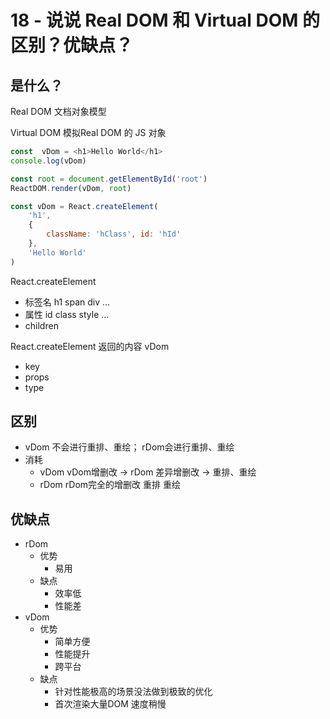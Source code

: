 # 18 - 说说 Real DOM 和 Virtual DOM 的区别？优缺点？

## 是什么？

Real DOM 文档对象模型

Virtual DOM 模拟Real DOM 的 JS 对象

```javascript
const  vDom = <h1>Hello World</h1>
console.log(vDom)

const root = document.getElementById('root')
ReactDOM.render(vDom, root)
```

```javascript
const vDom = React.createElement(
    'h1',
    {
        className: 'hClass', id: 'hId'
    },
    'Hello World'
)
```

React.createElement

- 标签名 h1 span div ...
- 属性 id class style ...
- children

React.createElement  返回的内容 vDom

- key
- props
- type


## 区别

- vDom 不会进行重排、重绘； rDom会进行重排、重绘
- 消耗
  - vDom vDom增删改 -> rDom 差异增删改 -> 重排、重绘
  - rDom rDom完全的增删改 重排 重绘

## 优缺点

- rDom
  - 优势
    - 易用
  - 缺点
    - 效率低
    - 性能差
- vDom
  - 优势
    - 简单方便
    - 性能提升
    - 跨平台
  - 缺点
    - 针对性能极高的场景没法做到极致的优化
    - 首次渲染大量DOM 速度稍慢